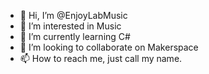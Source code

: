 - 👋 Hi, I’m @EnjoyLabMusic
- 👀 I’m interested in Music
- 🌱 I’m currently learning C#
- 💞️ I’m looking to collaborate on Makerspace
- 📫 How to reach me, just call my name.

<!---
EnjoyLabMusic/EnjoyLabMusic is a ✨ special ✨ repository because its `README.md` (this file) appears on your GitHub profile.
You can click the Preview link to take a look at your changes.
--->
